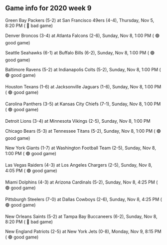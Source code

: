 ## Game info for 2020 week 9
Green Bay Packers (5-2) at San Francisco 49ers (4-4), Thursday, Nov 5, 8:20 PM (	:red_circle: bad game)



Denver Broncos (3-4) at Atlanta Falcons (2-6), Sunday, Nov 8, 1:00 PM (	:green_circle: good game)

Seattle Seahawks (6-1) at Buffalo Bills (6-2), Sunday, Nov 8, 1:00 PM (	:green_circle: good game)

Baltimore Ravens (5-2) at Indianapolis Colts (5-2), Sunday, Nov 8, 1:00 PM (	:green_circle: good game)

Houston Texans (1-6) at Jacksonville Jaguars (1-6), Sunday, Nov 8, 1:00 PM (	:green_circle: good game)

Carolina Panthers (3-5) at Kansas City Chiefs (7-1), Sunday, Nov 8, 1:00 PM (	:green_circle: good game)

Detroit Lions (3-4) at Minnesota Vikings (2-5), Sunday, Nov 8, 1:00 PM

Chicago Bears (5-3) at Tennessee Titans (5-2), Sunday, Nov 8, 1:00 PM (	:green_circle: good game)

New York Giants (1-7) at Washington Football Team (2-5), Sunday, Nov 8, 1:00 PM (	:green_circle: good game)



Las Vegas Raiders (4-3) at Los Angeles Chargers (2-5), Sunday, Nov 8, 4:05 PM (	:green_circle: good game)

Miami Dolphins (4-3) at Arizona Cardinals (5-2), Sunday, Nov 8, 4:25 PM (	:green_circle: good game)

Pittsburgh Steelers (7-0) at Dallas Cowboys (2-6), Sunday, Nov 8, 4:25 PM (	:green_circle: good game)



New Orleans Saints (5-2) at Tampa Bay Buccaneers (6-2), Sunday, Nov 8, 8:20 PM (	:red_circle: bad game)



New England Patriots (2-5) at New York Jets (0-8), Monday, Nov 9, 8:15 PM (	:green_circle: good game)

